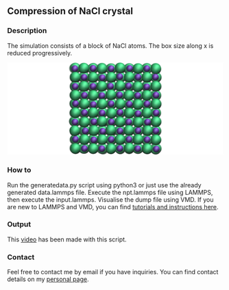 ## Compression of NaCl crystal

### Description

The simulation consists of a block of NaCl atoms. The box size along x is reduced progressively.  

![NaCl crystal](./nacl_crystal.jpg)

### How to

Run the generatedata.py script using python3 or just use the already generated data.lammps file. Execute the npt.lammps file using LAMMPS, then execute the input.lammps. Visualise the dump file using VMD. If you are new to LAMMPS and VMD, you can find [tutorials and instructions here](https://lammpstutorials.github.io/).

### Output

This [video](https://youtu.be/aLIZ0N76XtQ) has been made with this script.

### Contact

Feel free to contact me by email if you have inquiries. You can find contact details on my [personal page](https://simongravelle.github.io/).
